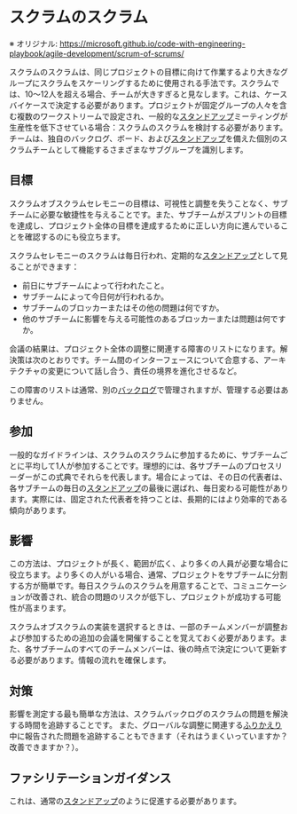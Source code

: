 # スクラムのスクラム

※ オリジナル: https://microsoft.github.io/code-with-engineering-playbook/agile-development/scrum-of-scrums/

スクラムのスクラムは、同じプロジェクトの目標に向けて作業するより大きなグループにスクラムをスケーリングするために使用される手法です。スクラムでは、10〜12人を超える場合、チームが大きすぎると見なします。これは、ケースバイケースで決定する必要があります。プロジェクトが固定グループの人々を含む複数のワークストリームで設定され、一般的な[スタンドアップ](stand-ups/README.md)ミーティングが生産性を低下させている場合：スクラムのスクラムを検討する必要があります。チームは、独自のバックログ、ボード、および[スタンドアップ](stand-ups/README.md)を備えた個別のスクラムチームとして機能するさまざまなサブグループを識別します。

## 目標

スクラムオブスクラムセレモニーの目標は、可視性と調整を失うことなく、サブチームに必要な敏捷性を与えることです。また、サブチームがスプリントの目標を達成し、プロジェクト全体の目標を達成するために正しい方向に進んでいることを確認するのにも役立ちます。

スクラムセレモニーのスクラムは毎日行われ、定期的な[スタンドアップ](stand-ups/README.md)として見ることができます：

- 前日にサブチームによって行われたこと。
- サブチームによって今日何が行われるか。
- サブチームのブロッカーまたはその他の問題は何ですか。
- 他のサブチームに影響を与える可能性のあるブロッカーまたは問題は何ですか。

会議の結果は、プロジェクト全体の調整に関連する障害のリストになります。解決策は次のとおりです。チーム間のインターフェースについて合意する、アーキテクチャの変更について話し合う、責任の境界を進化させるなど。

この障害のリストは通常​​、別の[バックログ](backlog-management/README.md)で管理されますが、管理する必要はありません。

## 参加

一般的なガイドラインは、スクラムのスクラムに参加するために、サブチームごとに平均して1人が参加することです。理想的には、各サブチームのプロセスリーダーがこの式典でそれらを代表します。場合によっては、その日の代表者は、各サブチームの毎日の[スタンドアップ](stand-ups/README.md)の最後に選ばれ、毎日変わる可能性があります。実際には、固定された代表者を持つことは、長期的にはより効率的である傾向があります。

## 影響

この方法は、プロジェクトが長く、範囲が広く、より多くの人員が必要な場合に役立ちます。より多くの人がいる場合、通常、プロジェクトをサブチームに分割する方が簡単です。毎日スクラムのスクラムを用意することで、コミュニケーションが改善され、統合の問題のリスクが低下し、プロジェクトが成功する可能性が高まります。

スクラムオブスクラムの実装を選択するときは、一部のチームメンバーが調整および参加するための追加の会議を開催することを覚えておく必要があります。また、各サブチームのすべてのチームメンバーは、後の時点で決定について更新する必要があります。情報の流れを確保します。

## 対策

影響を測定する最も簡単な方法は、スクラムバックログのスクラムの問題を解決する時間を追跡することです。 また、グローバルな調整に関連する[ふりかえり](retrospectives.md)中に報告された問題を追跡することもできます（それはうまくいっていますか？改善できますか？）。

## ファシリテーションガイダンス

これは、通常の[スタンドアップ](stand-ups/README.md)のように促進する必要があります。
